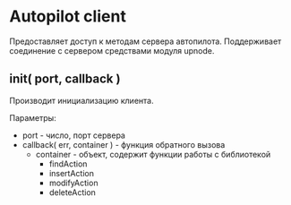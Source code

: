 Autopilot client
=====

Предоставляет доступ к методам сервера автопилота.
Поддерживает соединение с сервером средствами модуля upnode.

## init( port, callback )
Производит инициализацию клиента.

Параметры:
* port - число, порт сервера
* callback( err, container ) - функция обратного вызова
	* container - объект, содержит функции работы с библиотекой
	    * findAction
	    * insertAction
	    * modifyAction
	    * deleteAction

